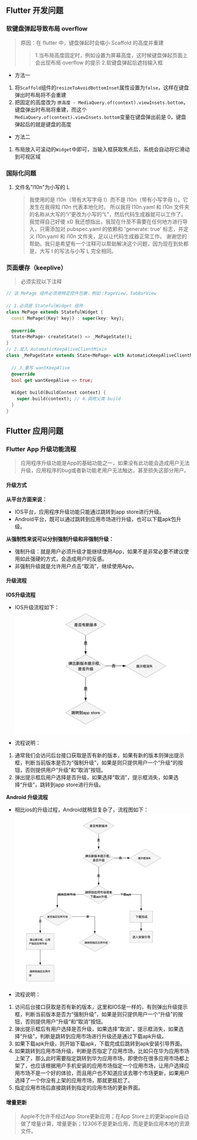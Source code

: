 ## Flutter 开发问题

### 软键盘弹起导致布局 overflow

> 原因：在 flutter 中，键盘弹起时会缩小 Scaffold 的高度并重建
>
> > 1.当布局高度固定时，例如设置为屏幕高度，这时候键盘弹起页面上会出现布局 overflow 的提示 2.软键盘弹起后遮挡输入框

- 方法一

1. 将`Scaffold`组件的`resizeToAvoidBottomInset`属性设置为`false`，这样在键盘弹出时布局将不会重建
2. 把固定的高度改为 `原高度 - MediaQuery.of(context).viewInsets.bottom`，键盘弹出时布局将重建，而这个`MediaQuery.of(context).viewInsets.bottom`变量在键盘弹出前是 0，键盘弹起后的就是键盘的高度

- 方法二

1. 布局放入可滚动的`Widget`中即可，当输入框获取焦点后，系统会自动将它滑动到可视区域

### 国际化问题

1. 文件名"l10n"为小写的 L
   > 我使用的是 I10n（带有大写字母 I）而不是 l10n（带有小写字母 l）。它发生在我得知 l10n 代表本地化时。
   > 所以我将 I10n.yaml 和 I10n 文件夹的名称从大写的“i”更改为小写的“L”，然后代码生成器就可以工作了。我觉得自己好傻 xD
   > 我还想指出，我现在什至不需要在任何地方进行导入，只需添加对 pubspec.yaml 的依赖和 'generate: true' 标志，并定义 l10n.yaml 和 l10n 文件夹，足以让代码生成器正常工作。
   > 谢谢您的帮助。我只是希望有一个注释可以帮助解决这个问题，因为现在到处都是，大写 I 的写法与小写 L 完全相同。

### 页面缓存（keeplive）

> 必须实现以下注释

```dart
// 该 MePage 组件必须用特定控件包裹，例如：PageView，TabBarView

// 1.必须是 StatefulWidget 组件
class MePage extends StatefulWidget {
  const MePage({Key? key}) : super(key: key);

  @override
  State<MePage> createState() => _MePageState();
}
// 2.混入 AutomaticKeepAliveClientMixin
class _MePageState extends State<MePage> with AutomaticKeepAliveClientMixin{

  // 3.重写 wantKeepAlive
  @override
  bool get wantKeepAlive => true;

  Widget build(BuildContext context) {
    super.build(context); // 4.调用父类 build
  }
}
```

## Flutter 应用问题

### Flutter App 升级功能流程 
>应用程序升级功能是App的基础功能之一，如果没有此功能会造成用户无法升级，应用程序的bug或者新功能老用户无法触达，甚至损失这部分用户。

#### 升级方式

**从平台方面来说：**
- IOS平台，应用程序升级功能只能通过跳转到app store进行升级。
- Android平台，既可以通过跳转到应用市场进行升级，也可以下载apk包升级。

**从强制性来说可以分别强制升级和非强制升级：**
- 强制升级：就是用户必须升级才能继续使用App，如果不是非常必要不建议使用如此强硬的方式，会造成用户的反感。
- 非强制升级就是允许用户点击“取消”，继续使用App。

#### 升级流程

**IOS升级流程**
- IOS升级流程如下：
![](./app_upgrade_1.png)

- 流程说明：
1. 通常我们会访问后台接口获取是否有新的版本，如果有新的版本则弹出提示框，判断当前版本是否为“强制升级”，如果是则只提供用户一个“升级”的按钮，否则提供用户“升级”和“取消”按钮。
2. 弹出提示框后用户选择是否升级，如果选择“取消”，提示框消失，如果选择“升级”，跳转到app store进行升级。


**Android 升级流程**
- 相比ios的升级过程，Android就稍显复杂了，流程图如下：
![](./app_upgrade_2.png)

- 流程说明：

1. 访问后台接口获取是否有新的版本，这里和IOS是一样的，有则弹出升级提示框，判断当前版本是否为“强制升级”，如果是则只提供用户一个“升级”的按钮，否则提供用户“升级”和“取消”按钮。
2. 弹出提示框后有用户选择是否升级，如果选择“取消”，提示框消失，如果选择“升级”，判断是跳转到应用市场进行升级还是通过下载apk升级。
3. 如果下载apk升级，则开始下载apk，下载完成后跳转到apk安装引导界面。
4. 如果跳转到应用市场升级，判断是否指定了应用市场，比如只在华为应用市场上架了，那么此时需要指定跳转到华为应用市场，即使你在很多应用市场都上架了，也应该根据用户手机安装的应用市场指定一个应用市场，让用户选择应用市场不是一个好的体验，而且用户也不知道应该去哪个市场更新，如果用户选择了一个你没有上架的应用市场，那就更尴尬了。
5. 指定应用市场后直接跳转到指定的应用市场的更新界面。

#### 增量更新
> Apple不允许不经过App Store更新应用；在App Store上的更新apple自动做了增量计算，增量更新；12306不是更新应用，而是更新应用本地的资源文件。